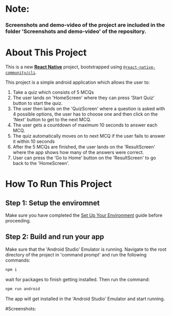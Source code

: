 # Note: 
### Screenshots and demo-video of the project are included in the folder 'Screenshots and demo-video' of the repository.

# About This Project
This is a new [**React Native**](https://reactnative.dev) project, bootstrapped using [`@react-native-community/cli`](https://github.com/react-native-community/cli).

This project is a simple android application which allows the user to: 
1) Take a quiz which consists of 5 MCQs
2) The user lands on 'HomeScreen' where they can press 'Start Quiz' button to start the quiz.
3) The user then lands on the 'QuizScreen' where a question is asked with 4 possible options, the user has to choose one and then click on the 'Next' button to get to the next MCQ.
4) The user gets a countdown of maximum 10 seconds to answer each MCQ.
5) The quiz automatically moves on to next MCQ if the user fails to answer it within 10 seconds
6) After the 5 MCQs are finished, the user lands on the 'ResultScreen' where the app shows how many of the answers were correct.
7) User can press the 'Go to Home' button on the 'ResultScreen' to go back to the 'HomeScreen'.

# How To Run This Project
## Step 1: Setup the enviromnet
Make sure you have completed the [Set Up Your Environment](https://reactnative.dev/docs/set-up-your-environment) guide before proceeding.

## Step 2: Build and run your app
Make sure that the 'Android Studio' Emulator is running.
Navigate to the root directory of the project in 'command prompt' and run the following commands:

```sh
npm i
```

wait for packages to finish getting installed. Then run the command:

```sh
npm run android
```
The app will get installed in the 'Android Studio' Emulator and start running.

#Screenshots:
